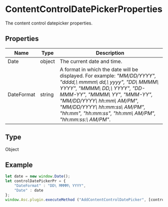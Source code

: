 # ContentControlDatePickerProperties

The content control datepicker properties.

## Properties

| Name | Type | Description |
| ---- | ---- | ----------- |
| Date | object | The current date and time. |
| DateFormat | string | A format in which the date will be displayed. For example: *"MM/DD/YYYY", "dddd\,\ mmmm\ dd\,\ yyyy", "DD\ MMMM\ YYYY", "MMMM\ DD\,\ YYYY", "DD-MMM-YY", "MMMM\ YY", "MMM-YY", "MM/DD/YYYY\ hh:mm\ AM/PM", "MM/DD/YYYY\ hh:mm:ss\ AM/PM", "hh:mm", "hh:mm:ss", "hh:mm\ AM/PM", "hh:mm:ss:\ AM/PM"*. |
## Type

Object



## Example

```javascript
let date = new window.Date();
let controlDatePickerPr = {
    "DateFormat" : "DD\ MMMM\ YYYY",
    "Date" : date
};
window.Asc.plugin.executeMethod ("AddContentControlDatePicker", [controlDatePickerPr, {"Id" : 7, "Tag" : "{tag}", "Lock" : 0}]);
```
